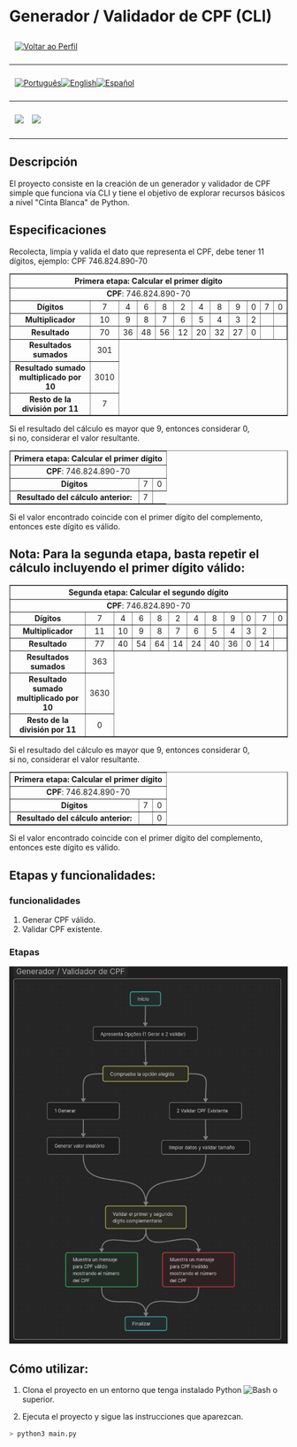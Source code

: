 <p align="center">
  <h1>
    Generador / Validador de CPF (CLI)
  </h1>
</p>

<div style="display: flex; align-items: center; padding: 10px;">
  <span>
    <a href="https://github.com/rafael-o-cunha/rafael-o-cunha/blob/main/README_ES.md">
        <img src="https://img.shields.io/badge/-Home-black?style=for-the-badge" alt="Voltar ao Perfil">
    </a>
</span>
</div>

---

<div style="display: flex; align-items: center; padding: 10px;">
  <span>
    <a href="https://github.com/rafael-o-cunha/gerador_e_validador_cpf/blob/main/README.md">
      <img src="https://img.shields.io/badge/-Português-green?style=for-the-badge" alt="Português">
    </a>
  </span>

  <span>
    <a href="https://github.com/rafael-o-cunha/gerador_e_validador_cpf/blob/main/README_EN.md">
      <img src="https://img.shields.io/badge/-English-blue?style=for-the-badge" alt="English">
    </a>
  </span>

  <span>
    <a href="https://github.com/rafael-o-cunha/gerador_e_validador_cpf/blob/main/README_ES.md">
      <img src="https://img.shields.io/badge/-Español-red?style=for-the-badge" alt="Español">
    </a>
  </span>
</div>

---

<div style="display: flex; align-items: center; padding: 10px;">
  <span style="margin-right: 15px">
    <img src="https://img.shields.io/badge/Python-3776AB?logo=python&logoColor=fff" />
  </span>
  <span>
  <span style="margin-right: 15px">
    <img src="https://img.shields.io/badge/Obsidian-%23483699.svg?&logo=obsidian&logoColor=white" />
  </span>
</div>

---



## Descripción
El proyecto consiste en la creación de un generador y validador de CPF simple que funciona vía CLI y tiene el objetivo de explorar recursos básicos a nivel "Cinta Blanca" de Python.


## Especificaciones
  Recolecta, limpia y valida el dato que representa el CPF, debe tener 11 dígitos, ejemplo: CPF 746.824.890-70

<table border="1" style="border-collapse: collapse; text-align: center;">
  <thead>
    <tr>
      <th colspan="12"  style="text-align:center;">Primera etapa: Calcular el primer dígito</th>
    </tr>
  </thead>
  <tbody>
    <tr>
      <td colspan="12"  style="text-align:center;"><strong>CPF</strong>: 746.824.890-70</td>
    </tr>
    <tr>
      <td><strong>Dígitos</strong></td>
      <td>7</td>
      <td>4</td>
      <td>6</td>
      <td>8</td>
      <td>2</td>
      <td>4</td>
      <td>8</td>
      <td>9</td>
      <td>0</td>
      <td>7</td>
      <td>0</td>
    </tr>
    <tr>
      <td><strong>Multiplicador</strong></td>
      <td>10</td>
      <td>9</td>
      <td>8</td>
      <td>7</td>
      <td>6</td>
      <td>5</td>
      <td>4</td>
      <td>3</td>
      <td>2</td>
      <td></td>
      <td></td>
    </tr>
    <tr>
      <td><strong>Resultado</strong></td>
      <td>70</td>
      <td>36</td>
      <td>48</td>
      <td>56</td>
      <td>12</td>
      <td>20</td>
      <td>32</td>
      <td>27</td>
      <td>0</td>
      <td></td>
      <td></td>
    </tr>
    <tr>
      <td><strong>Resultados sumados</strong></td>
      <td>301</td>
    </tr>
    <tr>
      <td><strong>Resultado sumado multiplicado por 10</strong></td>
      <td>3010</td>
    </tr>
    <tr>
      <td><strong>Resto de la división por 11</strong></td>
      <td>7</td>
    </tr>
  </tbody>
</table>

Si el resultado del cálculo es mayor que 9, entonces considerar 0,  
si no, considerar el valor resultante.

<table border="1" style="border-collapse: collapse; text-align: center;">
  <thead>
    <tr>
      <th colspan="12"  style="text-align:center;">Primera etapa: Calcular el primer dígito</th>
    </tr>
  </thead>
  <tbody>
    <tr>
      <td colspan="12"  style="text-align:center;"><strong>CPF</strong>: 746.824.890-70</td>
    </tr>
    <tr>
      <td><strong>Dígitos</strong></td>
      <td>7</td>
      <td>0</td>
    </tr>
    <tr>
      <td><strong>Resultado del cálculo anterior:</strong></td>
      <td>7</td>
    </tr>
    <tr>
  </tbody>
</table>

Si el valor encontrado coincide con el primer dígito del complemento, entonces este dígito es válido.

## Nota: Para la segunda etapa, basta repetir el cálculo incluyendo el primer dígito válido:

<table border="1" style="border-collapse: collapse; text-align: center;">
  <thead>
    <tr>
      <th colspan="12"  style="text-align:center;">Segunda etapa: Calcular el segundo dígito</th>
    </tr>
  </thead>
  <tbody>
    <tr>
      <td colspan="12"  style="text-align:center;"><strong>CPF</strong>: 746.824.890-70</td>
    </tr>
    <tr>
      <td><strong>Dígitos</strong></td>
      <td>7</td>
      <td>4</td>
      <td>6</td>
      <td>8</td>
      <td>2</td>
      <td>4</td>
      <td>8</td>
      <td>9</td>
      <td>0</td>
      <td>7</td>
      <td>0</td>
    </tr>
    <tr>
      <td><strong>Multiplicador</strong></td>
      <td>11</td>
      <td>10</td>
      <td>9</td>
      <td>8</td>
      <td>7</td>
      <td>6</td>
      <td>5</td>
      <td>4</td>
      <td>3</td>
      <td>2</td>
      <td></td>
    </tr>
    <tr>
      <td><strong>Resultado</strong></td>
      <td>77</td>
      <td>40</td>
      <td>54</td>
      <td>64</td>
      <td>14</td>
      <td>24</td>
      <td>40</td>
      <td>36</td>
      <td>0</td>
      <td>14</td>
      <td></td>
    </tr>
    <tr>
      <td><strong>Resultados sumados</strong></td>
      <td>363</td>
    </tr>
    <tr>
      <td><strong>Resultado sumado multiplicado por 10</strong></td>
      <td>3630</td>
    </tr>
    <tr>
      <td><strong>Resto de la división por 11</strong></td>
      <td>0</td>
    </tr>
  </tbody>
</table>

Si el resultado del cálculo es mayor que 9, entonces considerar 0,  
si no, considerar el valor resultante.

<table border="1" style="border-collapse: collapse; text-align: center;">
  <thead>
    <tr>
      <th colspan="12"  style="text-align:center;">Primera etapa: Calcular el primer dígito</th>
    </tr>
  </thead>
  <tbody>
    <tr>
      <td colspan="12"  style="text-align:center;"><strong>CPF</strong>: 746.824.890-70</td>
    </tr>
    <tr>
      <td><strong>Dígitos</strong></td>
      <td>7</td>
      <td>0</td>
    </tr>
    <tr>
      <td><strong>Resultado del cálculo anterior:</strong></td>
      <td></td>
      <td>0</td>
    </tr>
    <tr>
  </tbody>
</table>

Si el valor encontrado coincide con el primer dígito del complemento, entonces este dígito es válido.

## Etapas y funcionalidades:

### funcionalidades

1. Generar CPF válido. 
2. Validar CPF existente.

### Etapas

![.](/assets/Diagrama%20Validação%20CPF%20ES.png)


## Cómo utilizar:
1. Clona el proyecto en un entorno que tenga instalado Python  ![Bash](https://img.shields.io/badge/Python-3.12.3-blue) o superior.

2. Ejecuta el proyecto y sigue las instrucciones que aparezcan.
```bash
> python3 main.py
```
